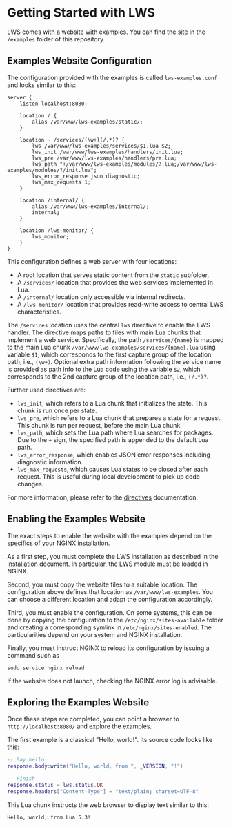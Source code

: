 # Getting Started with LWS

LWS comes with a website with examples. You can find the site in the `/examples` folder of this
repository.


## Examples Website Configuration

The configuration provided with the examples is called `lws-examples.conf` and looks similar to
this:

```nginx
server {
	listen localhost:8080;
	
	location / {
		alias /var/www/lws-examples/static/;
	}

	location ~ /services/(\w+)(/.*)? {
		lws /var/www/lws-examples/services/$1.lua $2;
		lws_init /var/www/lws-examples/handlers/init.lua;
		lws_pre /var/www/lws-examples/handlers/pre.lua;
		lws_path "+/var/www/lws-examples/modules/?.lua;/var/www/lws-examples/modules/?/init.lua";
		lws_error_response json diagnostic;
		lws_max_requests 1;
	}

	location /internal/ {
		alias /var/www/lws-examples/internal/;
		internal;
	}

	location /lws-monitor/ {
		lws_monitor;
	}
}
```

This configuration defines a web server with four locations:
- A root location that serves static content from the `static` subfolder.
- A `/services/` location that provides the web services implemented in Lua.
- A `/internal/` location only accessible via internal redirects.
- A `/lws-monitor/` location that provides read-write access to central LWS characteristics.

The `/services` location uses the central `lws` directive to enable the LWS handler. The directive
maps paths to files with main Lua chunks that implement a web service. Specifically, the path
`/services/{name}` is mapped to the main Lua chunk `/var/www/lws-examples/services/{name}.lua`
using variable `$1`, which corresponds to the first capture group of the location path, i.e.,
`(\w+)`. Optional extra path information following the service name is provided as path info to
the Lua code using the variable `$2`, which corresponds to the 2nd capture group of the location
path, i.e., `(/.*)?`.

Further used directives are:

- `lws_init`, which refers to a Lua chunk that initializes the state. This chunk is run once per
state.
- `lws_pre`, which refers to a Lua chunk that prepares a state for a request. This chunk is run
per request, before the main Lua chunk.
- `lws_path`, which sets the Lua path where Lua searches for packages. Due to the `+` sign, the
specified path is appended to the default Lua path.
- `lws_error_response`, which enables JSON error responses including diagnostic information.
- `lws_max_requests`, which causes Lua states to be closed after each request. This is useful
during local development to pick up code changes.

For more information, please refer to the [directives](Directives.md) documentation.


## Enabling the Examples Website

The exact steps to enable the website with the examples depend on the specifics of your NGINX
installation.

As a first step, you must complete the LWS installation as described in the
[installation](Installation.md) document. In particular, the LWS module must be loaded in NGINX.

Second, you must copy the website files to a suitable location. The configuration above defines
that location as `/var/www/lws-examples`. You can choose a different location and adapt the
configuration accordingly.

Third, you must enable the configuration. On some systems, this can be done by copying the
configuration to the `/etc/nginx/sites-available` folder and creating a corresponding symlink in
`/etc/nginx/sites-enabled`. The particularities depend on your system and NGINX installation.

Finally, you must instruct NGINX to reload its configuration by issuing a command such as

```
sudo service nginx reload
```

If the website does not launch, checking the NGINX error log is advisable.


## Exploring the Examples Website

Once these steps are completed, you can point a browser to `http://localhost:8080/` and explore
the examples.

The first example is a classical "Hello, world!". Its source code looks like this:

```lua
-- Say hello
response.body:write("Hello, world, from ", _VERSION, "!")

-- Finish
response.status = lws.status.OK
response.headers["Content-Type"] = "text/plain; charset=UTF-8"
```

This Lua chunk instructs the web browser to display text similar to this:

```
Hello, world, from Lua 5.3!
```
